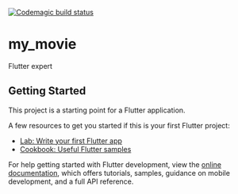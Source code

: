 [![Codemagic build status](https://api.codemagic.io/apps/67258c671add259e896c48e8/67258c671add259e896c48e7/status_badge.svg)](https://codemagic.io/app/67258c671add259e896c48e8/67258c671add259e896c48e7/latest_build)

# my_movie

Flutter expert

## Getting Started

This project is a starting point for a Flutter application.

A few resources to get you started if this is your first Flutter project:

- [Lab: Write your first Flutter app](https://docs.flutter.dev/get-started/codelab)
- [Cookbook: Useful Flutter samples](https://docs.flutter.dev/cookbook)

For help getting started with Flutter development, view the
[online documentation](https://docs.flutter.dev/), which offers tutorials,
samples, guidance on mobile development, and a full API reference.
